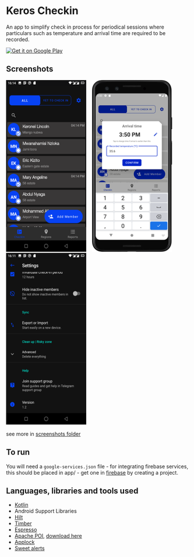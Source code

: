# Keros Checkin
An app to simplify check in process for periodical sessions where particulars such as temperature and arrival time are required to be recorded.

<a href='https://play.google.com/store/apps/details?id=com.keronei.keroscheckin'><img alt='Get it on Google Play' src='https://play.google.com/intl/en_us/badges/images/generic/en_badge_web_generic.png' height="50px"/></a>

## Screenshots
<img src="screenshots/home_members_dark.png" width="220" height="470"/>&nbsp;&nbsp;&nbsp;&nbsp;<img src="screenshots/temp_input.png" width="220" height="470"/>&nbsp;&nbsp;&nbsp;&nbsp;<img src="screenshots/settings_dark.png" width="220" height="470"/>

see more in [screenshots folder](screenshots/)


## To run
You will need a `google-services.json` file
    - for integrating firebase services, this should be placed in app/
    - get one in [firebase](https://firebase.google.com/) by creating a project.

## Languages, libraries and tools used

* [Kotlin](https://kotlinlang.org/)
* Android Support Libraries
* [Hilt](https://dagger.dev/hilt/)
* [Timber](https://github.com/JakeWharton/timber)
* [Espresso](https://developer.android.com/training/testing/espresso/index.html)
* [Apache POI](https://poi.apache.org/), [download here](http://www.java2s.com/Code/Jar/p/Downloadpoi37jar.htm)
* [Applock](https://github.com/mattsilber/applock)
* [Sweet alerts](https://github.com/pedant/sweet-alert-dialog)

